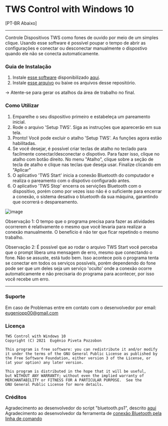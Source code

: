 # TWS Control with Windows 10
[PT-BR Abaixo]

---

Controle Dispositivos TWS como fones de ouvido por meio de um simples clique.
Usando esse software é possível poupar o tempo de abrir as configurações e conectar ou desconectar manualmente o dispostivo quando ele não se conecta automaticamente.

### Guia de Instalação

1. Instale [esse software](https://bluetoothinstaller.com/bluetooth-command-line-tools/BluetoothCLTools-1.2.0.56.exe) disponibilizado [aqui](https://bluetoothinstaller.com/bluetooth-command-line-tools).
2. Instale [esse arquivo](https://github.com/Eugenio-Pozzobon/TWS-DEVICE-CONTROL---WINDOWS10/raw/master/Output/twsControl_installer.exe) ou baixe os arquivos desse repositório.

-> Atente-se para gerar os atalhos da área de trabalho no final.

### Como Utilizar

1. Emparelhe o seu dispositivo primeiro e estabeleça um pareamento inicial.
2. Rode o arquivo 'Setup TWS'. Siga as instruções que aparecerão em sua tela.
3. Pronto! Você pode excluir o atalho 'Setup TWS'. As funções agora estão habilitadas.
4. Se você desejar, é possível criar teclas de atalho no teclado para facilmente conectar/desconectar o dispotivo. 
Para fazer isso, clique no atalho com botão direito. No menu "Atalho", clique sobre a seção de tecla de atalho e clique nas teclas que deseja usar. Finalize clicando em "Aplicar"
5. O aplicativo 'TWS Start' inicia a conexão Bluetooth do computador e realiza o pareamento com o dispotivo configurado antes.
6. O aplicativo 'TWS Stop' encerra os servições Bluetooth com o dispositivo, porém como por vezes isso não é o suficiente para encerrar a conexão, o sistema desativa o bluetooth da sua máquina, garantindo que ocorrerá o despareamento. 

![image](https://user-images.githubusercontent.com/57693382/114294423-e42d7400-9a74-11eb-9548-80e3c2008891.png)

Observação 1: O tempo que o programa precisa para fazer as atividades ocorrerem é relativamente o mesmo que você levaria para realizar a conexão manualmente. O benefício é não ter que ficar repetindo o mesmo trabalho.

Observação 2: É possível que ao rodar o arquivo TWS Start você perceba que o prompt libera uma mensagem de erro, mesmo que conectando o fone. Não se assuste, está tudo bem. Isso acontece pois o programa tenta se conectar em todos os serviços possívels, porém dependendo do fone pode ser que um deles seja um serviço 'oculto' onde a conexão ocorre automaticamente e não precisaria do programa para acontecer, por isso você recebe um erro.

---
### Suporte

Em caso de Problemas entre em contato com o desenvolvedor por email: eugeniopp00@gmail.com

### Licença

    TWS Control with Windows 10
    Copyright (C) 2021  Eugênio Piveta Pozzobon

    This program is free software: you can redistribute it and/or modify
    it under the terms of the GNU General Public License as published by
    the Free Software Foundation, either version 3 of the License, or
    (at your option) any later version.

    This program is distributed in the hope that it will be useful,
    but WITHOUT ANY WARRANTY; without even the implied warranty of
    MERCHANTABILITY or FITNESS FOR A PARTICULAR PURPOSE.  See the
    GNU General Public License for more details.

### Créditos

Agradecimento ao desenvolvedor do script "bluetooth.ps1", descrito [aqui](https://superuser.com/a/1293303/1296346)
Agradecimento ao desenvolvedor da ferramenta de [conexão Bluetooth pela linha de comando](https://bluetoothinstaller.com/bluetooth-command-line-tools/)




